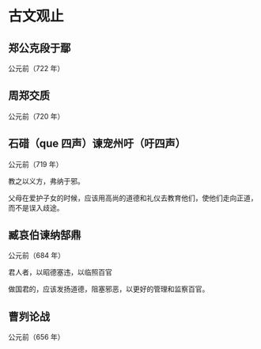 # 古文观止

## 郑公克段于鄢

公元前（722 年）

## 周郑交质

公元前（720 年）

## 石碏（que 四声）谏宠州吁（吁四声）

公元前（719 年）

教之以义方，弗纳于邪。

父母在爱护子女的时候，应该用高尚的道德和礼仪去教育他们，使他们走向正道，而不是误入歧途。

## 臧哀伯谏纳郜鼎

公元前（684 年）

君人者，以昭德塞违，以临照百官

做国君的，应该发扬道德，阻塞邪恶，以更好的管理和监察百官。

## 曹刿论战

公元前（656 年）

